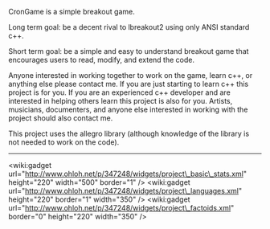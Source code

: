 CronGame is a simple breakout game.

Long term goal: be a decent rival to lbreakout2 using only ANSI standard c++.

Short term goal: be a simple and easy to understand breakout game that encourages users to read, modify, and extend the code.

Anyone interested in working together to work on the game, learn c++, or anything else please contact me. If you are just starting to learn c++ this project is for you. If you are an experienced c++ developer and are interested in helping others learn this project is also for you. Artists, musicians, documenters, and anyone else interested in working with the project should also contact me.

This project uses the allegro library (although knowledge of the library is not needed to work on the code).

---

&lt;wiki:gadget url="http://www.ohloh.net/p/347248/widgets/project\_basic\_stats.xml" height="220" width="500"  border="1" /&gt;
&lt;wiki:gadget url="http://www.ohloh.net/p/347248/widgets/project\_languages.xml" height="220" border="1" width="350" /&gt;
&lt;wiki:gadget url="http://www.ohloh.net/p/347248/widgets/project\_factoids.xml" border="0" height="220" width="350" /&gt;